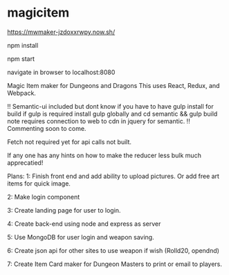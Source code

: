 # magicitem

https://mwmaker-jzdoxxrwpy.now.sh/



npm install

npm start

navigate in browser to localhost:8080

Magic Item maker for Dungeons and Dragons 
This uses React, Redux, and Webpack.

!! 
Semantic-ui included but dont know if you have to have gulp install for build
if gulp is required install gulp globally and cd semantic && gulp build
note requires connection to web to cdn in jquery for semantic.
!!
Commenting soon to come. 

Fetch not required yet for api calls not built.

If any one has any hints on how to make the reducer less bulk much apprecatied!


Plans: 
  1: Finish front end and add ability to upload pictures. Or add free art items for quick image.
  
  2: Make login component
  
  3: Create landing page for user to login.
  
  4: Create back-end using node and express as server
  
  5: Use MongoDB for user login and weapon saving.
  
  6: Create json api for other sites to use weapon if wish (Rolld20, opendnd)
  
  7: Create Item Card maker for Dungeon Masters to print or email to players.
